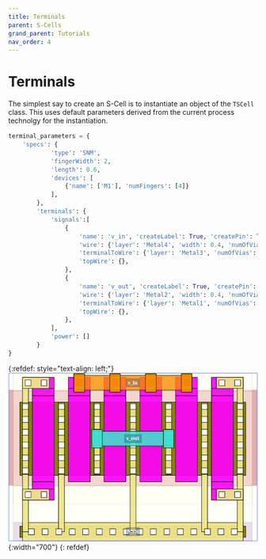 ```yaml
---
title: Terminals
parent: S-Cells
grand_parent: Tutorials
nav_order: 4
---
```



# Terminals

The simplest say to create an S-Cell is to instantiate an object of the `TSCell` class. This uses default parameters derived from the current process technolgy for the instantiation.


```python
terminal_parameters = {
    'specs': {
            'type': 'SNM',
            'fingerWidth': 2,
            'length': 0.6,
            'devices': [
                {'name': ['M1'], 'numFingers': [4]}
            ],
        },
        'terminals': {
            'signals':[
                {
                    'name': 'v_in', 'createLabel': True, 'createPin': True, 'pins': [['M1', 'gate']],
                    'wire': {'layer': 'Metal4', 'width': 0.4, 'numOfVias': 1, 'placement': {'refTrack': False, 'track': ['GT', 0.0]}},
                    'terminalToWire': {'layer': 'Metal3', 'numOfVias': 2},
                    'topWire': {},
                },
                {
                    'name': 'v_out', 'createLabel': True, 'createPin': True, 'pins': [['M1', 'drain']],
                    'wire': {'layer': 'Metal2', 'width': 0.4, 'numOfVias': 1, 'placement': {'refTrack': False, 'track': ['SDCD', 0.0]}},
                    'terminalToWire': {'layer': 'Metal1', 'numOfVias': 1},
                    'topWire': {},
                },
            ],
            'power': []
        }
}
```


{:refdef: style="text-align: left;"}
![default S-Cell layout](/assets/images/scell_terminals_lay.png){:width="700"}
{: refdef}